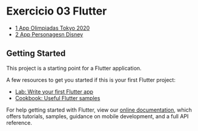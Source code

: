 # Exercicio 03 Flutter

* [1 App Olimpiadas Tokyo 2020](https://github.com/Igor0155/Desenvolvimento_Mobile/blob/main/Senac/Exercicios/At05_Apps_Flutter/lib/main_Tokyo_2020.dart)
* [2 App Personagesn Disney](https://github.com/Igor0155/Desenvolvimento_Mobile/blob/main/Senac/Exercicios/At05_Apps_Flutter/lib/main_Disney.dart)

## Getting Started

This project is a starting point for a Flutter application.

A few resources to get you started if this is your first Flutter project:

- [Lab: Write your first Flutter app](https://flutter.dev/docs/get-started/codelab)
- [Cookbook: Useful Flutter samples](https://flutter.dev/docs/cookbook)

For help getting started with Flutter, view our
[online documentation](https://flutter.dev/docs), which offers tutorials,
samples, guidance on mobile development, and a full API reference.
